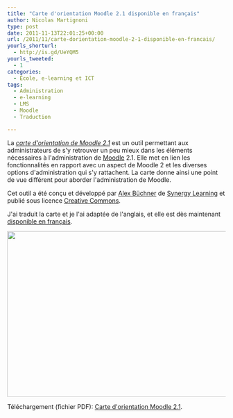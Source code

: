 ```yaml
---
title: "Carte d'orientation Moodle 2.1 disponible en français"
author: Nicolas Martignoni
type: post
date: 2011-11-13T22:01:25+00:00
url: /2011/11/carte-dorientation-moodle-2-1-disponible-en-francais/
yourls_shorturl:
  - http://is.gd/UeYQM5
yourls_tweeted:
  - 1
categories:
  - École, e-learning et ICT
tags:
  - Administration
  - e-learning
  - LMS
  - Moodle
  - Traduction

---
```

La [_carte d'orientation de Moodle 2.1_][1] est un outil permettant aux administrateurs de s'y retrouver un peu mieux dans les éléments nécessaires à l'administration de [Moodle][2] 2.1. Elle met en lien les fonctionnalités en rapport avec un aspect de Moodle 2 et les diverses options d'administration qui s'y rattachent. La carte donne ainsi une point de vue différent pour aborder l'administration de Moodle.

Cet outil a été conçu et développé par [Alex Büchner][3] de [Synergy Learning][4] et publié sous licence [Creative Commons][5].

J'ai traduit la carte et je l'ai adaptée de l'anglais, et elle est dès maintenant [disponible en français][6].

<p style="text-align: center;">
  <a href="https://blog.martignoni.net/wp-content/uploads/2011/11/MoodleAdminMap_fr.pdf"><img class="size-full wp-image-837 aligncenter" title="Carte d'orientation Moodle 2.1" src="https://blog.martignoni.net/wp-content/uploads/2011/11/MoodleAdminMap_fr.png" alt="" width="540" height="382" srcset="https://blog.martignoni.net/wp-content/uploads/2011/11/MoodleAdminMap_fr.png 540w, https://blog.martignoni.net/wp-content/uploads/2011/11/MoodleAdminMap_fr-300x212.png 300w" sizes="(max-width: 540px) 100vw, 540px" /></a>
</p>

Téléchargement (fichier PDF): [Carte d'orientation Moodle 2.1][6].

 [1]: http://www.synergy-learning.com/blog/moodle/the-moodle-2-1-administration-map/ "Moodle 2.1 Admin Map"
 [2]: http://moodle.org/ "Moodle"
 [3]: http://twitter.com/mcbuchner
 [4]: http://www.synergy-learning.com/
 [5]: http://creativecommons.org/international/ "Crative Commons"
 [6]: https://blog.martignoni.net/wp-content/uploads/2011/11/MoodleAdminMap_fr.pdf "Carte d'orientation Moodle 2.1"